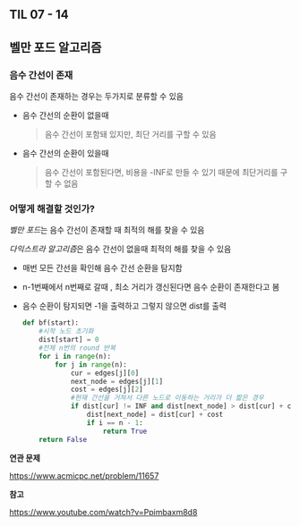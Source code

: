 ## TIL 07 - 14

## 벨만 포드 알고리즘



### 음수 간선이 존재

음수 간선이 존재하는 경우는 두가지로 분류할 수 있음

- 음수 간선의 순환이 없을때

  > 음수 간선이 포함돼 있지만, 최단 거리를 구할 수 있음

- 음수 간선의 순환이 있을때

  > 음수 간선이 포함된다면, 비용을 -INF로 만들 수 있기 때문에 최단거리를 구할 수 없음



### 어떻게 해결할 것인가?

*벨만 포드*는 음수 간선이 존재할 때 최적의 해를 찾을 수 있음

*다익스트라* *알고리즘*은 음수 간선이 없을때 최적의 해를 찾을 수 있음



- 매번 모든 간선을 확인해 음수 간선 순환을 탐지함

- n-1번째에서 n번째로 갈때 , 최소 거리가 갱신된다면 음수 순환이 존재한다고 봄

- 음수 순환이 탐지되면 -1을 출력하고 그렇지 않으면 dist를 출력

  ```python
  def bf(start):
      #시작 노드 초기화
      dist[start] = 0
      #전체 n번의 round 반복
      for i in range(n):
          for j in range(n):
              cur = edges[j][0]
              next_node = edges[j][1]
              cost = edges[j][2]
              #현재 간선을 거쳐서 다른 노드로 이동하는 거리가 더 짧은 경우
              if dist[cur] != INF and dist[next_node] > dist[cur] + cost:
                  dist[next_node] = dist[cur] + cost
                  if i == n - 1:
                      return True
      return False
  ```

  



**연관 문제**

https://www.acmicpc.net/problem/11657



**참고**

https://www.youtube.com/watch?v=Ppimbaxm8d8

